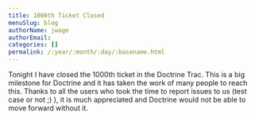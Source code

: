 ```yaml
---
title: 1000th Ticket Closed
menuSlug: blog
authorName: jwage 
authorEmail: 
categories: []
permalink: /:year/:month/:day/:basename.html
---
```

Tonight I have closed the 1000th ticket in the Doctrine Trac. This is a
big milestone for Doctrine and it has taken the work of many people to
reach this. Thanks to all the users who took the time to report issues
to us (test case or not ;) ), it is much appreciated and Doctrine would
not be able to move forward without it.
